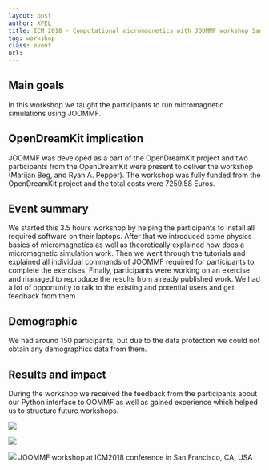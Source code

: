 ```yaml
---
layout: post
author: XFEL
title: ICM 2018 - Computational micromagnetics with JOOMMF workshop San Francisco, CA, USA, 15-20 July 2018
tag: workshop
class: event
url: 
---
```


## Main goals

 In this workshop we taught the participants to run micromagnetic simulations using JOOMMF.

## OpenDreamKit implication

 JOOMMF was developed as a part of the OpenDreamKit project and two participants from the OpenDreamKit were present to deliver the workshop (Marijan Beg, and Ryan A. Pepper). The workshop was fully funded from the OpenDreamKit project and the total costs were 7259.58 Euros.

## Event summary

 We started this 3.5 hours workshop by helping the participants to install all required software on their laptops. After that we introduced some physics basics of micromagnetics as well as theoretically explained how does a micromagnetic simulation work. Then we went through the tutorials and explained all individual commands of JOOMMF required for participants to complete the exercises. Finally, participants were working on an exercise and managed to reproduce the results from already published work. We had a lot of opportunity to talk to the existing and potential users and get feedback from them.

## Demographic

 We had around 150 participants, but due to the data protection we could not obtain any demographics data from them.

## Results and impact

 During the workshop we received the feedback from the participants about our Python interface to OOMMF as well as gained experience which helped us to structure future workshops.

![](/public/images/events/ICMPhoto1.jpg)

![](/public/images/events/ICMPhoto2.jpg)

![](/public/images/events/ICMPhoto3.jpg)
JOOMMF workshop at ICM2018 conference in San Francisco, CA, USA


